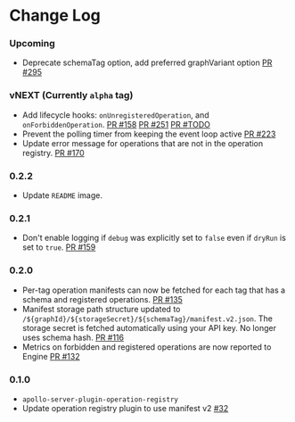 # Change Log

### Upcoming

- Deprecate schemaTag option, add preferred graphVariant option [PR #295](https://github.com/apollographql/apollo-platform-commercial/pull/295)

### vNEXT (Currently `alpha` tag)

- Add lifecycle hooks: `onUnregisteredOperation`, and `onForbiddenOperation`. [PR #158](https://github.com/apollographql/apollo-platform-commercial/pull/158) [PR #251](https://github.com/apollographql/apollo-platform-commercial/pull/251) [PR #TODO](https://github.com/apollographql/apollo-platform-commercial/pull/TODO)
- Prevent the polling timer from keeping the event loop active [PR #223](https://github.com/apollographql/apollo-platform-commercial/pull/223)
- Update error message for operations that are not in the operation registry. [PR #170](https://github.com/apollographql/apollo-platform-commercial/pull/170)

### 0.2.2

- Update `README` image.

### 0.2.1

- Don't enable logging if `debug` was explicitly set to `false` even if `dryRun` is set to `true`. [PR #159](https://github.com/apollographql/apollo-platform-commercial/pull/159)

### 0.2.0

- Per-tag operation manifests can now be fetched for each tag that has a schema and registered operations. [PR #135](https://github.com/apollographql/apollo-platform-commercial/pull/135)
- Manifest storage path structure updated to `/${graphId}/${storageSecret}/${schemaTag}/manifest.v2.json`. The storage secret is fetched automatically using your API key. No longer uses schema hash. [PR #116](https://github.com/apollographql/apollo-platform-commercial/pull/116)
- Metrics on forbidden and registered operations are now reported to Engine [PR #132](https://github.com/apollographql/apollo-platform-commercial/pull/132)

### 0.1.0

- `apollo-server-plugin-operation-registry`
- Update operation registry plugin to use manifest v2 [#32](https://github.com/apollographql/apollo-platform-commercial/pull/32)
